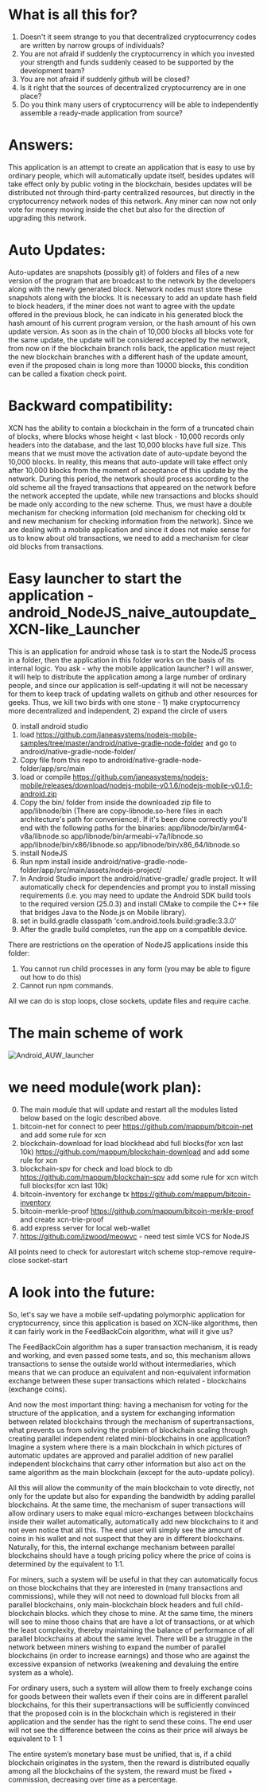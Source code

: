 # What is all this for?
1) Doesn't it seem strange to you that decentralized cryptocurrency codes are written by narrow groups of individuals?
2) You are not afraid if suddenly the cryptocurrency in which you invested your strength and funds suddenly ceased to be supported by the development team?
3) You are not afraid if suddenly github will be closed?
4) Is it right that the sources of decentralized cryptocurrency are in one place?
5) Do you think many users of cryptocurrency will be able to independently assemble a ready-made application from source?

# Answers:
This application is an attempt to create an application that is easy to use by ordinary people, which will automatically update itself, besides updates will take effect only by public voting in the blockchain, besides updates will be distributed not through third-party centralized resources, but directly in the cryptocurrency network nodes of this network. Any miner can now not only vote for money moving inside the chet but also for the direction of upgrading this network.

# Auto Updates:
Auto-updates are snapshots (possibly git) of folders and files of a new version of the program that are broadcast to the network by the developers along with the newly generated block. Network nodes must store these snapshots along with the blocks. It is necessary to add an update hash field to block headers, if the miner does not want to agree with the update offered in the previous block, he can indicate in his generated block the hash amount of his current program version, or the hash amount of his own update version. As soon as in the chain of 10,000 blocks all blocks vote for the same update, the update will be considered accepted by the network, from now on if the blockchain branch rolls back, the application must reject the new blockchain branches with a different hash of the update amount, even if the proposed chain is long more than 10000 blocks, this condition can be called a fixation check point.

# Backward compatibility:
XCN has the ability to contain a blockchain in the form of a truncated chain of blocks, where blocks whose height < last block - 10,000 records only headers into the database, and the last 10,000 blocks have full size.
This means that we must move the activation date of auto-update beyond the 10,000 blocks. In reality, this means that auto-update will take effect only after 10,000 blocks from the moment of acceptance of this update by the network. During this period, the network should process according to the old scheme all the frayed transactions that appeared on the network before the network accepted the update, while new transactions and blocks should be made only according to the new scheme. Thus, we must have a double mechanism for checking information (old mechanism for checking old tx and new mechanism for checking information from the network). Since we are dealing with a mobile application and since it does not make sense for us to know about old transactions, we need to add a mechanism for clear old blocks from transactions.

# Easy launcher to start the application - android_NodeJS_naive_autoupdate_XCN-like_Launcher
This is an application for android whose task is to start the NodeJS process in a folder, then the application in this folder works on the basis of its internal logic. You ask - why the mobile application launcher? I will answer, it will help to distribute the application among a large number of ordinary people, and since our application is self-updating it will not be necessary for them to keep track of updating wallets on github and other resources for geeks. Thus, we kill two birds with one stone - 1) make cryptocurrency more decentralized and independent, 2) expand the circle of users

0) install android studio
1) load https://github.com/janeasystems/nodejs-mobile-samples/tree/master/android/native-gradle-node-folder and go to android/native-gradle-node-folder/
2) Copy file from this repo to android/native-gradle-node-folder/app/src/main
3) load or compile https://github.com/janeasystems/nodejs-mobile/releases/download/nodejs-mobile-v0.1.6/nodejs-mobile-v0.1.6-android.zip
4) Copy the bin/ folder from inside the downloaded zip file to app/libnode/bin (There are copy-libnode.so-here files in each architecture's path for convenience). If it's been done correctly you'll end with the following paths for the binaries:
    app/libnode/bin/arm64-v8a/libnode.so
    app/libnode/bin/armeabi-v7a/libnode.so
    app/libnode/bin/x86/libnode.so
    app/libnode/bin/x86_64/libnode.so
5) install NodeJS
6) Run npm install inside android/native-gradle-node-folder/app/src/main/assets/nodejs-project/
7) In Android Studio import the android/native-gradle/ gradle project. It will automatically check for dependencies and prompt you to install missing requirements (i.e. you may need to update the Android SDK build tools to the required version (25.0.3) and install CMake to compile the C++ file that bridges Java to the Node.js on Mobile library).
8) set in build.gradle classpath 'com.android.tools.build:gradle:3.3.0'
9) After the gradle build completes, run the app on a compatible device.

There are restrictions on the operation of NodeJS applications inside this folder:
1) You cannot run child processes in any form (you may be able to figure out how to do this)
2) Cannot run npm commands.

All we can do is stop loops, close sockets, update files and require cache.

# The main scheme of work
![Android_AUW_launcher](https://github.com/info-infoman/Android_AUW_launcher/blob/master/unknown.png?raw=true)

# we need module(work plan):
0) The main module that will update and restart all the modules listed below based on the logic described above.
1) bitcoin-net for connect to peer https://github.com/mappum/bitcoin-net and add some rule for xcn
2) blockchain-download  for load blockhead abd full blocks(for xcn last 10k) https://github.com/mappum/blockchain-download and add some rule for xcn
3) blockchain-spv for check and load block to db https://github.com/mappum/blockchain-spv add some rule for xcn witch full blocks(for xcn last 10k)
4) bitcoin-inventory for exchange tx https://github.com/mappum/bitcoin-inventory
5) bitcoin-merkle-proof https://github.com/mappum/bitcoin-merkle-proof and create xcn-trie-proof
6) add express server for local web-wallet 
7) https://github.com/jzwood/meowvc - need test simle VCS for NodeJS

All points need to check for autorestart witch scheme stop-remove require-close socket-start

# A look into the future:
So, let's say we have a mobile self-updating polymorphic application for cryptocurrency, since this application is based on XCN-like algorithms, then it can fairly work in the FeedBackCoin algorithm, what will it give us?

The FeedBackCoin algorithm has a super transaction mechanism, it is ready and working, and even passed some tests, and so, this mechanism allows transactions to sense the outside world without intermediaries, which means that we can produce an equivalent and non-equivalent information exchange between these super transactions which related - blockchains (exchange coins). 

And now the most important thing: having a mechanism for voting for the structure of the application, and a system for exchanging information between related blockchains through the mechanism of supertransactions, what prevents us from solving the problem of blockchain scaling through creating parallel independent related mini-blockchains in one application? Imagine a system where there is a main blockchain in which pictures of automatic updates are approved and parallel addition of new parallel independent blockchains that carry other information but also act on the same algorithm as the main blockchain (except for the auto-update policy).

All this will allow the community of the main blockchain to vote directly, not only for the update but also for expanding the bandwidth by adding parallel blockchains. At the same time, the mechanism of super transactions will allow ordinary users to make equal micro-exchanges between blockchains inside their wallet automatically, automatically add new blockchains to it and not even notice that all this. The end user will simply see the amount of coins in his wallet and not suspect that they are in different blockchains. Naturally, for this, the internal exchange mechanism between parallel blockchains should have a tough pricing policy where the price of coins is determined by the equivalent to 1:1.

For miners, such a system will be useful in that they can automatically focus on those blockchains that they are interested in (many transactions and commissions), while they will not need to download full blocks from all parallel blockchains, only main-blockchain block headers and full child-blockchain blocks. which they chose to mine. At the same time, the miners will see to mine those chains that are have a lot of transactions, or at which the least complexity, thereby maintaining the balance of performance of all parallel blockchains at about the same level. There will be a struggle in the network between miners wishing to expand the number of parallel blockchains (in order to increase earnings) and those who are against the excessive expansion of networks (weakening and devaluing the entire system as a whole).

For ordinary users, such a system will allow them to freely exchange coins for goods between their wallets even if their coins are in different parallel blockchains, for this their supertransactions will be sufficiently convinced that the proposed coin is in the blockchain which is registered in their application and the sender has the right to send these coins. The end user will not see the difference between the coins as their price will always be equivalent to 1: 1

The entire system’s monetary base must be unified, that is, if a child blockchain originates in the system, then the reward is distributed equally among all the blockchains of the system, the reward must be fixed + commission, decreasing over time as a percentage.
